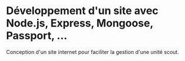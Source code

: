 # Développement d'un site avec Node.js, Express, Mongoose, Passport, ...
Conception d'un site internet pour faciliter la gestion d'une unité scout. 
